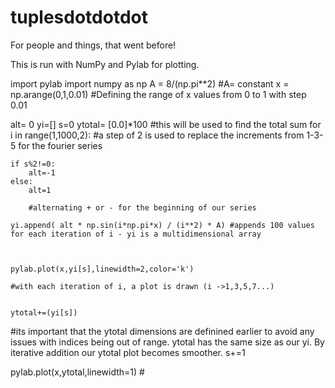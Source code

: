 # tuplesdotdotdot
For people and things, that went before! 

This is run with NumPy and Pylab for plotting. 

import pylab
import numpy as np
A = 8/(np.pi**2) #A= constant
x = np.arange(0,1,0.01) #Defining the range of x values from 0 to 1 with step 0.01


alt= 0
yi=[]
s=0 
ytotal= [0.0]*100 #this will be used to find the total sum 
for i in range(1,1000,2):  #a step of 2 is used to replace the increments from 1-3-5 for the fourier series
    
    if s%2!=0:
        alt=-1
    else:
        alt=1 
        
        #alternating + or - for the beginning of our series
        
    yi.append( alt * np.sin(i*np.pi*x) / (i**2) * A) #appends 100 values for each iteration of i - yi is a multidimensional array
   
    
    
    pylab.plot(x,yi[s],linewidth=2,color='k') 
    
    #with each iteration of i, a plot is drawn (i ->1,3,5,7...)
    
    
    ytotal+=(yi[s])
    
   #its important that the ytotal dimensions are definined earlier to avoid any issues with indices being out of range. ytotal has the same size as our yi. By iterative addition our ytotal plot becomes smoother. 
    s+=1
    
    
pylab.plot(x,ytotal,linewidth=1) #
